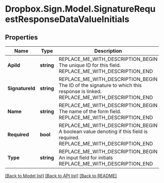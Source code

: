 # Dropbox.Sign.Model.SignatureRequestResponseDataValueInitials

## Properties

Name | Type | Description | Notes
------------ | ------------- | ------------- | -------------
**ApiId** | **string** | REPLACE_ME_WITH_DESCRIPTION_BEGIN The unique ID for this field. REPLACE_ME_WITH_DESCRIPTION_END | [optional] 
**SignatureId** | **string** | REPLACE_ME_WITH_DESCRIPTION_BEGIN The ID of the signature to which this response is linked. REPLACE_ME_WITH_DESCRIPTION_END | [optional] 
**Name** | **string** | REPLACE_ME_WITH_DESCRIPTION_BEGIN The name of the form field. REPLACE_ME_WITH_DESCRIPTION_END | [optional] 
**Required** | **bool** | REPLACE_ME_WITH_DESCRIPTION_BEGIN A boolean value denoting if this field is required. REPLACE_ME_WITH_DESCRIPTION_END | [optional] 
**Type** | **string** | REPLACE_ME_WITH_DESCRIPTION_BEGIN An input field for initials REPLACE_ME_WITH_DESCRIPTION_END | [optional] [default to "initials"]**Value** | **string** | REPLACE_ME_WITH_DESCRIPTION_BEGIN The value of the form field. REPLACE_ME_WITH_DESCRIPTION_END | [optional] 

[[Back to Model list]](../README.md#documentation-for-models) [[Back to API list]](../README.md#documentation-for-api-endpoints) [[Back to README]](../README.md)

